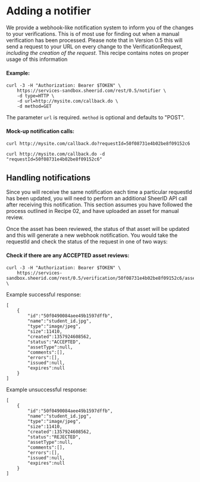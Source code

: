 # Adding a notifier

We provide a webhook-like notification system to inform you of the changes to your verifications. This is of most use for finding out when a manual verification has been processed. Please note that in Version 0.5 this will send a request to your URL on every change to the VerificationRequest, *including the creation of the request*. This recipe contains notes on proper usage of this information


#### Example:

    curl -3 -H "Authorization: Bearer $TOKEN" \
        https://services-sandbox.sheerid.com/rest/0.5/notifier \
        -d type=HTTP \
        -d url=http://mysite.com/callback.do \
        -d method=GET

The parameter `url` is required. `method` is optional and defaults to "POST".

#### Mock-up notification calls:

`curl http://mysite.com/callback.do?requestId=50f08731e4b02be8f09152c6`

`curl http://mysite.com/callback.do -d "requestId=50f08731e4b02be8f09152c6"`

## Handling notifications

Since you will receive the same notification each time a particular requestId has been updated, you will need to perform an additional SheerID API call after receiving this notification. This section assumes you have followed the process outlined in Recipe 02, and have uploaded an asset for manual review.

Once the asset has been reviewed, the status of that asset will be updated and this will generate a new webhook notification. You would take the requestId and check the status of the request in one of two ways:

#### Check if there are any ACCEPTED asset reviews:

    curl -3 -H "Authorization: Bearer $TOKEN" \
        https://services-sandbox.sheerid.com/rest/0.5/verification/50f08731e4b02be8f09152c6/assets \

Example successful response:

    [
        {
            "id":"50f0490084aee49b1597dffb",
            "name":"student_id.jpg",
            "type":"image/jpeg",
            "size":11410,
            "created":1357924608562,
            "status":"ACCEPTED",
            "assetType":null,
            "comments":[],
            "errors":[],
            "issued":null,
            "expires":null
        }
    ]

Example unsuccessful response:

    [
        {
            "id":"50f0490084aee49b1597dffb",
            "name":"student_id.jpg",
            "type":"image/jpeg",
            "size":11410,
            "created":1357924608562,
            "status":"REJECTED",
            "assetType":null,
            "comments":[],
            "errors":[],
            "issued":null,
            "expires":null
        }
    ]